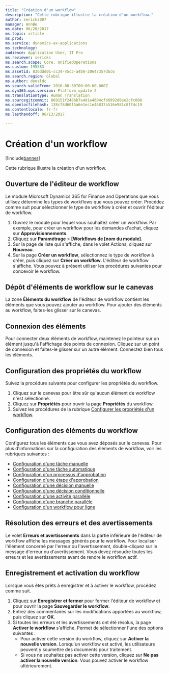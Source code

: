 ```yaml
---
title: "Création d'un workflow"
description: "Cette rubrique illustre la création d'un workflow."
author: sericks007
manager: AnnBe
ms.date: 06/20/2017
ms.topic: article
ms.prod: 
ms.service: dynamics-ax-applications
ms.technology: 
audience: Application User, IT Pro
ms.reviewer: sericks
ms.search.scope: Core, UnifiedOperations
ms.custom: 195583
ms.assetid: 836ddd01-cc34-45c3-a4b0-20647357dbc6
ms.search.region: Global
ms.author: donaldc
ms.search.validFrom: 2016-08-30T00:00:00.000Z
ms.dyn365.ops.version: Platform update 2
ms.translationtype: Human Translation
ms.sourcegitcommit: 869151f2486b7a481e4694cfb6992d0ee2cfc008
ms.openlocfilehash: 138cf8d60f5a6e1ec1e46837a516e981c8ff4c19
ms.contentlocale: fr-fr
ms.lasthandoff: 06/13/2017

---
```


# <a name="create-a-workflow"></a>Création d'un workflow

[!include[banner](../includes/banner.md)]


Cette rubrique illustre la création d'un workflow.

<a name="open-the-workflow-editor"></a>Ouverture de l'éditeur de workflow
------------------------

Le module Microsoft Dynamics 365 for Finance and Operations que vous utilisez détermine les types de workflows que vous pouvez créer. Procédez comme suit pour sélectionner le type de workflow à créer et ouvrir l'éditeur de workflow.

1.  Ouvrez le module pour lequel vous souhaitez créer un workflow. Par exemple, pour créer un workflow pour les demandes d'achat, cliquez sur **Approvisionnements**.
2.  Cliquez sur **Paramétrage** &gt; **\[Workflows de [nom du module\]**.
3.  Sur la page de liste qui s'affiche, dans le volet Actions, cliquez sur **Nouveau**.
4.  Sur la page **Créer un workflow**, sélectionnez le type de workflow à créer, puis cliquez sur **Créer un workflow**. L'éditeur de workflow s'affiche. Vous pouvez à présent utiliser les procédures suivantes pour concevoir le workflow.

## <a name="drag-workflow-elements-onto-the-canvas"></a>Dépôt d'éléments de workflow sur le canevas
La zone **Éléments du workflow** de l'éditeur de workflow contient les éléments que vous pouvez ajouter au workflow. Pour ajouter des éléments au workflow, faites-les glisser sur le canevas.

## <a name="connect-the-elements"></a>Connexion des éléments
Pour connecter deux éléments de workflow, maintenez le pointeur sur un élément jusqu'à l'affichage des points de connexion. Cliquez sur un point de connexion et faites-le glisser sur un autre élément. Connectez bien tous les éléments.

## <a name="configure-the-properties-of-the-workflow"></a>Configuration des propriétés du workflow
Suivez la procédure suivante pour configurer les propriétés du workflow.

1.  Cliquez sur le canevas pour être sûr qu'aucun élément de workflow n'est sélectionné.
2.  Cliquez sur **Propriétés** pour ouvrir la page **Propriétés** du workflow.
3.  Suivez les procédures de la rubrique [Configurer les propriétés d'un workflow](configure-workflow-properties.md).

## <a name="configure-the-elements-of-the-workflow"></a>Configuration des éléments du workflow
Configurez tous les éléments que vous avez déposés sur le canevas. Pour plus d'informations sur la configuration des éléments de workflow, voir les rubriques suivantes :

-   [Configuration d'une tâche manuelle](configure-manual-task-workflow.md)
-   [Configuration d'une tâche automatique](configure-automated-task-workflow.md)
-   [Configuration d'un processus d'approbation](configure-approval-process-workflow.md)
-   [Configuration d'une étape d'approbation](configure-approval-step-workflow.md)
-   [Configuration d'une décision manuelle](configure-manual-decision-workflow.md)
-   [Configuration d'une décision conditionnelle](configure-conditional-decision-workflow.md)
-   [Configuration d'une activité parallèle](configure-parallel-activity-workflow.md)
-   [Configuration d'une branche parallèle](configure-parallel-branch-workflow.md)
-   [Configuration d'un workflow pour ligne](configure-line-item-workflow.md)

## <a name="resolve-any-errors-or-warnings"></a>Résolution des erreurs et des avertissements
Le volet **Erreurs et avertissements** dans la partie inférieure de l'éditeur de workflow affiche les messages générés pour le workflow. Pour localiser l'élément concerné par l'erreur ou l'avertissement, double-cliquez sur le message d'erreur ou d'avertissement. Vous devez résoudre toutes les erreurs et les avertissements avant de rendre le workflow actif.

## <a name="save-and-activate-the-workflow"></a>Enregistrement et activation du workflow
Lorsque vous êtes prêts à enregistrer et à activer le workflow, procédez comme suit.

1.  Cliquez sur **Enregistrer et fermer** pour fermer l'éditeur de workflow et pour ouvrir la page **Sauvegarder le workflow**.
2.  Entrez des commentaires sur les modifications apportées au workflow, puis cliquez sur **OK**.
3.  Si toutes les erreurs et les avertissements ont été résolus, la page **Activer le workflow** s'affiche. Permet de sélectionner l'une des options suivantes :
    -   Pour activer cette version du workflow, cliquez sur **Activer la nouvelle version**. Lorsqu'un workflow est activé, les utilisateurs peuvent y soumettre des documents pour traitement.
    -   Si vous ne souhaitez pas activer cette version, cliquez sur **Ne pas activer la nouvelle version**. Vous pouvez activer le workflow ultérieurement.






